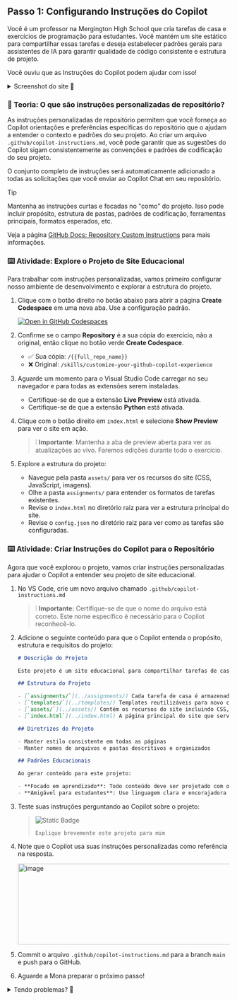 ## Passo 1: Configurando Instruções do Copilot

Você é um professor na Mergington High School que cria tarefas de casa e exercícios de programação para estudantes. Você mantém um site estático para compartilhar essas tarefas e deseja estabelecer padrões gerais para assistentes de IA para garantir qualidade de código consistente e estrutura de projeto.

Você ouviu que as Instruções do Copilot podem ajudar com isso!

<details>
<summary>Screenshot do site 📸</summary><br/>

Você executará este site na primeira atividade!

<img width="600" alt="screenshot of homework website" src="https://github.com/user-attachments/assets/2383b6e9-64d5-4907-94b3-b67153efb008" />

</details>

### 📖 Teoria: O que são instruções personalizadas de repositório?

As instruções personalizadas de repositório permitem que você forneça ao Copilot orientações e preferências específicas do repositório que o ajudam a entender o contexto e padrões do seu projeto. Ao criar um arquivo `.github/copilot-instructions.md`, você pode garantir que as sugestões do Copilot sigam consistentemente as convenções e padrões de codificação do seu projeto.

O conjunto completo de instruções será automaticamente adicionado a todas as solicitações que você enviar ao Copilot Chat em seu repositório.

> [!TIP]
> Mantenha as instruções curtas e focadas no "como" do projeto. Isso pode incluir propósito, estrutura de pastas, padrões de codificação, ferramentas principais, formatos esperados, etc.

Veja a página [GitHub Docs: Repository Custom Instructions](https://docs.github.com/en/copilot/how-tos/custom-instructions/adding-repository-custom-instructions-for-github-copilot) para mais informações.

### ⌨️ Atividade: Explore o Projeto de Site Educacional

Para trabalhar com instruções personalizadas, vamos primeiro configurar nosso ambiente de desenvolvimento e explorar a estrutura do projeto.

1. Clique com o botão direito no botão abaixo para abrir a página **Create Codespace** em uma nova aba. Use a configuração padrão.

   [![Open in GitHub Codespaces](https://github.com/codespaces/badge.svg)](https://codespaces.new/{{full_repo_name}}?quickstart=1)

1. Confirme se o campo **Repository** é a sua cópia do exercício, não a original, então clique no botão verde **Create Codespace**.

   - ✅ Sua cópia: `/{{full_repo_name}}`
   - ❌ Original: `/skills/customize-your-github-copilot-experience`

1. Aguarde um momento para o Visual Studio Code carregar no seu navegador e para todas as extensões serem instaladas.

   - Certifique-se de que a extensão **Live Preview** está ativada.
   - Certifique-se de que a extensão **Python** está ativada.

1. Clique com o botão direito em `index.html` e selecione **Show Preview** para ver o site em ação.

   > ❕ **Importante**: Mantenha a aba de preview aberta para ver as atualizações ao vivo. Faremos edições durante todo o exercício.

1. Explore a estrutura do projeto:

   - Navegue pela pasta `assets/` para ver os recursos do site (CSS, JavaScript, imagens).
   - Olhe a pasta `assignments/` para entender os formatos de tarefas existentes.
   - Revise o `index.html` no diretório raiz para ver a estrutura principal do site.
   - Revise o `config.json` no diretório raiz para ver como as tarefas são configuradas.

### ⌨️ Atividade: Criar Instruções do Copilot para o Repositório

Agora que você explorou o projeto, vamos criar instruções personalizadas para ajudar o Copilot a entender seu projeto de site educacional.

1. No VS Code, crie um novo arquivo chamado `.github/copilot-instructions.md`

   > ❕ **Importante:** Certifique-se de que o nome do arquivo está correto. Este nome específico é necessário para o Copilot reconhecê-lo.

1. Adicione o seguinte conteúdo para que o Copilot entenda o propósito, estrutura e requisitos do projeto:

   ```markdown
   # Descrição do Projeto

   Este projeto é um site educacional para compartilhar tarefas de casa e exercícios de programação com estudantes. Os estudantes podem navegar, visualizar e baixar tarefas diretamente do portal.

   ## Estrutura do Projeto

   - [`assignments/`](../assignments/) Cada tarefa de casa é armazenada em sua própria subpasta com uma estrutura consistente.
   - [`templates/`](../templates/) Templates reutilizáveis para novo conteúdo
   - [`assets/`](../assets/) Contém os recursos do site incluindo CSS, JavaScript, imagens e arquivos de configuração
   - [`index.html`](../index.html) A página principal do site que serve como um portal estático para navegar e visualizar tarefas. O conteúdo é configurável através do arquivo [`config.json`](../config.json) para gerar dinamicamente listas e detalhes de tarefas.

   ## Diretrizes do Projeto

   - Manter estilo consistente em todas as páginas
   - Manter nomes de arquivos e pastas descritivos e organizados

   ## Padrões Educacionais

   Ao gerar conteúdo para este projeto:

   - **Focado em aprendizado**: Todo conteúdo deve ser projetado com objetivos de aprendizado claros e níveis de dificuldade apropriados
   - **Amigável para estudantes**: Use linguagem clara e encorajadora que motiva os estudantes
   ```

1. Teste suas instruções perguntando ao Copilot sobre o projeto:

   > ![Static Badge](https://img.shields.io/badge/-Prompt-text?style=social&logo=github%20copilot)
   >
   > ```prompt
   > Explique brevemente este projeto para mim
   > ```

1. Note que o Copilot usa suas instruções personalizadas como referência na resposta.

   <img width="504" height="183" alt="image" src="https://github.com/user-attachments/assets/2214ed9e-c165-4440-a23e-d2d33c0231a9" />

1. Commit o arquivo `.github/copilot-instructions.md` para a branch `main` e push para o GitHub.

1. Aguarde a Mona preparar o próximo passo!

<details>
<summary>Tendo problemas? 🤷</summary><br/>

- O arquivo `.github/copilot-instructions.md` deve estar na raiz da pasta `.github`
- Certifique-se de que você fez commit e push das mudanças.

</details>
